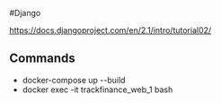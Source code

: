 #Django

https://docs.djangoproject.com/en/2.1/intro/tutorial02/

## Commands

- docker-compose up --build
- docker exec -it trackfinance_web_1 bash